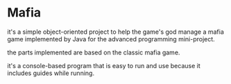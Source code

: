 # Mafia

it's a simple object-oriented project to help the game's god manage a mafia game implemented by Java for the advanced programming mini-project.

the parts implemented are based on the classic mafia game.

it's a console-based program that is easy to run and use because it includes guides while running.
